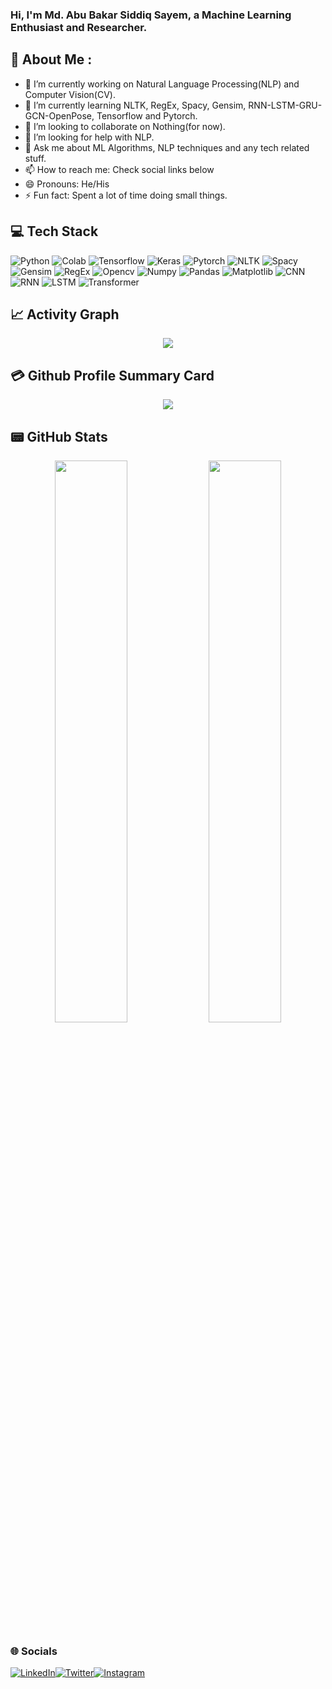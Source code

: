 ### Hi, I'm Md. Abu Bakar Siddiq Sayem, a Machine Learning Enthusiast and Researcher.
## 💫 About Me :
- 🔭 I’m currently working on Natural Language Processing(NLP) and Computer Vision(CV).
- 🌱 I’m currently learning NLTK, RegEx, Spacy, Gensim, RNN-LSTM-GRU-GCN-OpenPose, Tensorflow and Pytorch.
- 👯 I’m looking to collaborate on Nothing(for now).
- 🤔 I’m looking for help with NLP.
- 💬 Ask me about ML Algorithms, NLP techniques and any tech related stuff.
- 📫 How to reach me: Check social links below
- 😄 Pronouns: He/His
- ⚡ Fun fact: Spent a lot of time doing small things.

## 💻 Tech Stack
![Python](https://img.shields.io/badge/python-3670A0?style=for-the-badge&logo=python&logoColor=ffdd54) ![Colab](https://img.shields.io/badge/Colab-ff6600?style=for-the-badge&logo=colab&logoColor=ffdd54) ![Tensorflow](https://img.shields.io/badge/Tensorflow-ee1709?style=for-the-badge&logo=tensorflow&logoColor=ffdd54) ![Keras](https://img.shields.io/badge/Keras-006666?style=for-the-badge&logo=keras&logoColor=ffdd54) ![Pytorch](https://img.shields.io/badge/Pytorch-800008?style=for-the-badge&logo=keras&logoColor=ffdd54) ![NLTK](https://img.shields.io/badge/NLTK-003300?style=for-the-badge&logo=nltk&logoColor=ffdd54) ![Spacy](https://img.shields.io/badge/Spacy-006600?style=for-the-badge&logo=spacy&logoColor=ffdd54) ![Gensim](https://img.shields.io/badge/Gensim-007300?style=for-the-badge&logo=gensim&logoColor=ffdd54) ![RegEx](https://img.shields.io/badge/RegEx-0000cc?style=for-the-badge&logo=regex&logoColor=ffdd54) ![Opencv](https://img.shields.io/badge/Opencv-003300?style=for-the-badge&logo=opencv&logoColor=ffdd54) ![Numpy](https://img.shields.io/badge/Numpy-000000?style=for-the-badge&logo=numpy&logoColor=ffdd54) ![Pandas](https://img.shields.io/badge/Pandas-9000b1?style=for-the-badge&logo=pandas&logoColor=ffdd54) ![Matplotlib](https://img.shields.io/badge/Matplotlib-666699?style=for-the-badge&logo=matplotlib&logoColor=ffdd54) ![CNN](https://img.shields.io/badge/CNN-cc6600?style=for-the-badge&logo=cnn&logoColor=ffdd54) ![RNN](https://img.shields.io/badge/RNN-006666?style=for-the-badge&logo=rnn&logoColor=ffdd54) ![LSTM](https://img.shields.io/badge/LSTM-993333?style=for-the-badge&logo=lstm&logoColor=ffdd54) ![Transformer](https://img.shields.io/badge/Transformer-663300?style=for-the-badge&logo=transformer&logoColor=ffdd54)

## 📈 Activity Graph
<p align="center">
	<img src="https://activity-graph.herokuapp.com/graph?username=abs-sayem&theme=vue"/>
</p>

## 💳 Github Profile Summary Card
<p align="center">
  <img src="https://github-profile-summary-cards.vercel.app/api/cards/profile-details?username=abs-sayem&theme=vue"/>
</p>

## 📟 GitHub Stats
<p align="center">
	<img width="48%" src="https://github-readme-stats.vercel.app/api?username=abs-sayem&show_icons=true&theme=vue" />
	<img width="48%" src="https://github-readme-streak-stats.herokuapp.com/?user=abs-sayem&theme=vue" />
</p>

### 🌐 Socials
[![LinkedIn](https://img.shields.io/badge/LinkedIn-006600?style=for-the-badge&logo=linkedin&logoColor=white)](https://linkedin.com/in/abs-sayem-8a115a144)[![Twitter](https://img.shields.io/twitter/follow/AbsSayem?logo=Twitter&style=for-the-badge)](https://twitter.com/AbsSayem)[![Instagram](https://img.shields.io/badge/Instagram-990000?style=for-the-badge&logo=instagram&logoColor=white)](https://instagram.com/sayem_abs)
